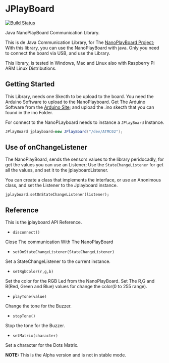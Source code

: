 # JPlayBoard
[![Build Status](https://travis-ci.org/zerasul/JPlayBoard.svg?branch=master)](https://travis-ci.org/zerasul/JPlayBoard)

Java NanoPlayBoard Communication Library.

This is de Java Communication Library, for The [NanoPlayBoard Project](http://nanoplayboard.org); With this library,
you can use the NanoPlayBoard with java. Only you need to connect the board via USB, and use the Library.

This library, is tested in Windows, Mac and Linux also with Raspberry Pi ARM Linux Distributions.

## Getting Started

This Library, needs one Skecth to be upload to the board. You need the Arduino Software to upload to the NanoPlayboard.
Get The Arduino Software from the [Arduino Site](https://arduino.cc); and upload the .ino skecth that you can found in
the ino Folder.

For connect to the NanoPLayboard needs to instance a ```JPlayBoard``` Instance.

```java
JPlayBoard jplayboard=new JPlayBoard("/dev/ATMC02");
```

## Use of onChangeListener

The NanoPlayBoard, sends the sensors values to the library peridocadly, for get the values you can use an Listener;
Use the ```StateChangeListener``` for get all the values, and set it to the jplayboardListener.

You can create a class that implements the interface, or use an Anonimous class, and set the Listener to the Jplayboard instance.

```
jplayboard.setOnStateChangeListener(listener);
```

## Reference

This is the jplayboard API Reference.

* ```disconnect()```

Close The communication With The NanoPlayBoard

* ```setOnStateChangeListener(StateChangeListener)```

Set a StateChangeListener to the current instance.

* ```setRgbColor(r,g,b)```

Set the color for the RGB Led from the NanoPlayBoard. Set The R,G and B(Red, Green and Blue) values for change the color(0 to 255 range).

* ```playTone(value)```

Change the tone for the Buzzer.

* ```stopTone()```

Stop the tone for the Buzzer.

* ```setMatrix(character)```

Set a character for the Dots Matrix.

**NOTE:** This is the Alpha version and is not in stable mode.
